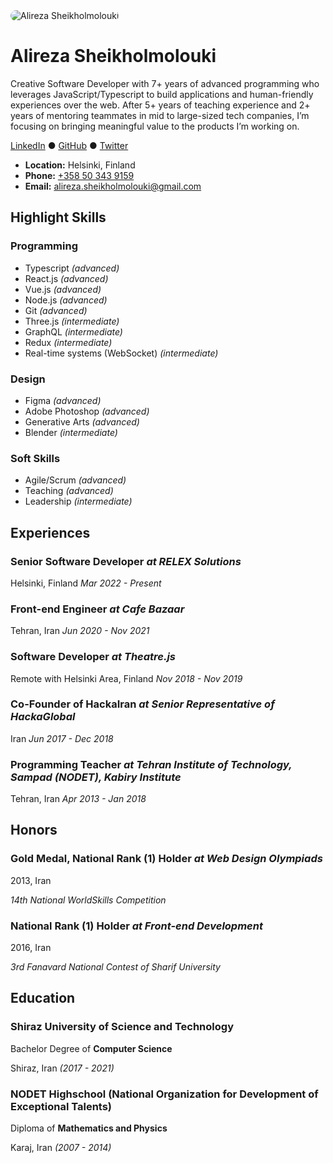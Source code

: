 
<img src="https://www.gravatar.com/avatar/22a507f597893da182db3e0913f8abbb?s=200" alt="Alireza Sheikholmolouki" style="border-radius: 10px;" />

# Alireza Sheikholmolouki

Creative Software Developer with 7+ years of advanced programming who leverages JavaScript/Typescript to build applications and human-friendly experiences over the web. After 5+ years of teaching experience and 2+ years of mentoring teammates in mid to large-sized tech companies, I’m focusing on bringing meaningful value to the products I’m working on.

<p align="left">
    <a href="https://linkedin.com/in/alireza-sheikholmolouki/" target="_new">LinkedIn</a> ●
    <a href="https://github.com/Alireza29675" target="_new">GitHub</a> ●
    <a href="https://twitter.com/Alireza29675" target="_new">Twitter</a>
</p>

- **Location:** Helsinki, Finland
- **Phone:** [+358 50 343 9159](tel:+358503439159)
- **Email:** [alireza.sheikholmolouki@gmail.com](mailto:alireza.sheikholmolouki@gmail.com)

## Highlight Skills

### Programming
- Typescript _(advanced)_
- React.js _(advanced)_
- Vue.js _(advanced)_
- Node.js _(advanced)_
- Git _(advanced)_
- Three.js _(intermediate)_
- GraphQL _(intermediate)_
- Redux _(intermediate)_
- Real-time systems (WebSocket) _(intermediate)_

### Design
- Figma _(advanced)_
- Adobe Photoshop _(advanced)_
- Generative Arts _(advanced)_
- Blender _(intermediate)_

### Soft Skills
- Agile/Scrum _(advanced)_
- Teaching _(advanced)_
- Leadership _(intermediate)_

## Experiences

### Senior Software Developer _at RELEX Solutions_
Helsinki, Finland
_Mar 2022 - Present_


### Front-end Engineer _at Cafe Bazaar_
Tehran, Iran
_Jun 2020 - Nov 2021_


### Software Developer _at Theatre.js_
Remote with Helsinki Area, Finland
_Nov 2018 - Nov 2019_


### Co-Founder of HackaIran _at Senior Representative of HackaGlobal_
Iran
_Jun 2017 - Dec 2018_


### Programming Teacher _at Tehran Institute of Technology, Sampad (NODET), Kabiry Institute_
Tehran, Iran
_Apr 2013 - Jan 2018_


## Honors

### Gold Medal, National Rank (1) Holder _at Web Design Olympiads_
2013, Iran

_14th National WorldSkills Competition_

### National Rank (1) Holder _at Front-end Development_
2016, Iran

_3rd Fanavard National Contest of Sharif University_

## Education

### Shiraz University of Science and Technology

Bachelor Degree of **Computer Science**

Shiraz, Iran _(2017 - 2021)_

### NODET Highschool (National Organization for Development of Exceptional Talents)

Diploma of **Mathematics and Physics**

Karaj, Iran _(2007 - 2014)_
